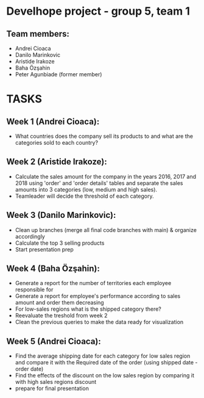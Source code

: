 # Develhope project - group 5, team 1
## Team members: 
- Andrei Cioaca
- Danilo Marinkovic
- Aristide Irakoze
- Baha Özşahin
- Peter Agunbiade (former member)


# TASKS
## Week 1 (Andrei Cioaca):
- What countries does the company sell its products to and what are the categories sold to each country? 

## Week 2 (Aristide Irakoze): 
- Calculate the sales amount for the company in the years 2016, 2017 and 2018 using 'order' and 'order details' tables and separate the sales amounts into 3 categories (low, medium and high sales).
- Teamleader will decide the threshold of each category.

## Week 3 (Danilo Marinkovic):
- Clean up branches (merge all final code branches with main) & organize accordingly
- Calculate the top 3 selling products
- Start presentation prep

## Week 4 (Baha Özşahin):
- Generate a report for the number of territories each employee responsible for
- Generate a report for employee's performance according to sales amount and order them decreasing 
- For low-sales regions what is the shipped category there?
- Reevaluate the treshold from week 2
- Clean the previous queries to make the data ready for visualization

## Week 5 (Andrei Cioaca):
- Find the average shipping date for each category for low sales region and compare it with the Required date of the order (using shipped date - order date)
- Find the effects of the discount on the low sales region by comparing it with high sales regions discount
- prepare for final presentation 
